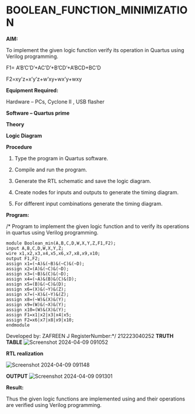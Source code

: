 # BOOLEAN_FUNCTION_MINIMIZATION

**AIM:**

To implement the given logic function verify its operation in Quartus using Verilog programming.

F1= A’B’C’D’+AC’D’+B’CD’+A’BCD+BC’D 

F2=xy’z+x’y’z+w’xy+wx’y+wxy

**Equipment Required:**

Hardware – PCs, Cyclone II , USB flasher

**Software – Quartus prime**

**Theory**

**Logic Diagram**

**Procedure**

1.	Type the program in Quartus software.

2.	Compile and run the program.

3.	Generate the RTL schematic and save the logic diagram.

4.	Create nodes for inputs and outputs to generate the timing diagram.

5.	For different input combinations generate the timing diagram.


**Program:**

/* Program to implement the given logic function and to verify its operations in quartus using Verilog programming. 
```
module Boolean_min(A,B,C,D,W,X,Y,Z,F1,F2);
input A,B,C,D,W,X,Y,Z;
wire x1,x2,x3,x4,x5,x6,x7,x8,x9,x10;
output F1,F2;
assign x1=(~A)&(~B)&(~C)&(~D);
assign x2=(A)&(~C)&(~D);
assign x3=(~B)&(C)&(~D);
assign x4=(~A)&(B)&(C)&(D);
assign x5=(B)&(~C)&(D);
assign x6=(X)&(~Y)&(Z);
assign x7=(~X)&(~Y)&(Z);
assign x8=(~W)&(X)&(Y);
assign x9=(W)&(~X)&(Y);
assign x10=(W)&(X)&(Y);
assign F1=x1|x2|x3|x4|x5;
assign F2=x6|x7|x8|x9|x10;
endmodule
```

Developed by: ZAFREEN J  RegisterNumber:*/ 212223040252
**TRUTH TABLE**
![Screenshot 2024-04-09 091052](https://github.com/ZafreenJagir/BOOLEAN_FUNCTION_MINIMIZATION/assets/144870573/5d1ae602-40ce-4de0-8a30-5b9703c97228)


**RTL realization**

![Screenshot 2024-04-09 091148](https://github.com/ZafreenJagir/BOOLEAN_FUNCTION_MINIMIZATION/assets/144870573/f732a945-bf4a-4eb0-bf69-487a21d897a9)


**OUTPUT**
![Screenshot 2024-04-09 091301](https://github.com/ZafreenJagir/BOOLEAN_FUNCTION_MINIMIZATION/assets/144870573/886ca14e-eb43-4ff2-b574-0df15d7fb9c5)

**Result:**

Thus the given logic functions are implemented using and their operations are verified using Verilog programming.

